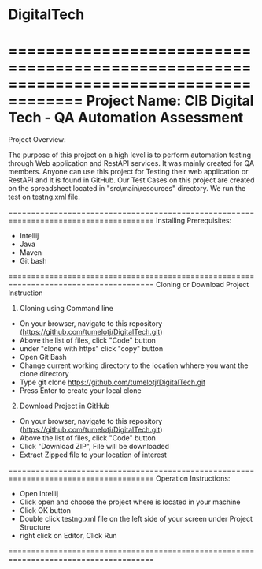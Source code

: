 # DigitalTech
======================================================================================
                                                                            Project Name:
                                            CIB Digital Tech - QA Automation Assessment
======================================================================================
Project Overview:

The purpose of this project on a high level is to perform automation testing through Web application
and RestAPI services. It was mainly created for QA members. Anyone can use this project for Testing
their web application or RestAPI and it is found in GitHub. Our Test Cases on this project are 
created on the spreadsheet located in "src\main\resources" directory. We run the test on testng.xml 
file. 

======================================================================================
Installing Prerequisites:

* Intellij
* Java
* Maven
* Git bash

======================================================================================
Cloning or Download Project Instruction

1. Cloning using Command line
  - On your browser, navigate to this repository (https://github.com/tumelotj/DigitalTech.git)
  - Above the list of files, click "Code" button
  - under "clone with https" click "copy" button
  - Open Git Bash
  - Change current working directory to the location whhere you want the clone directory
  - Type git clone https://github.com/tumelotj/DigitalTech.git
  - Press Enter to create your local clone

2. Download Project in GitHub  
  - On your browser, navigate to this repository (https://github.com/tumelotj/DigitalTech.git)
  - Above the list of files, click "Code" button
  - Click "Download ZIP", File will be downloaded
  - Extract Zipped file to your location of interest

======================================================================================
Operation Instructions: 

* Open Intellij
* Click open and choose the project where is located in your machine
* Click OK button
* Double click testng.xml file on the left side of your screen under Project Structure
* right click on Editor, Click Run

======================================================================================
